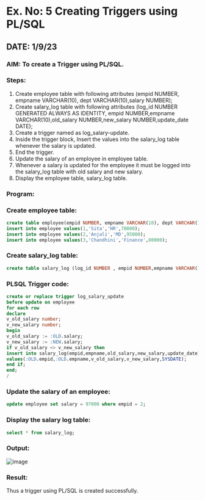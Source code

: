 # Ex. No: 5 Creating Triggers using PL/SQL

## DATE: 1/9/23

### AIM: To create a Trigger using PL/SQL.

### Steps:
1. Create employee table with following attributes (empid NUMBER, empname VARCHAR(10), dept VARCHAR(10),salary NUMBER);
2. Create salary_log table with following attributes (log_id NUMBER GENERATED ALWAYS AS IDENTITY, empid NUMBER,empname VARCHAR(10),old_salary NUMBER,new_salary NUMBER,update_date DATE);
3. Create a trigger named as log_salary-update.
4. Inside the trigger block, Insert the values into the salary_log table whenever the salary is updated.
5. End the trigger.
6. Update the salary of an employee in employee table.
7. Whenever a salary is updated for the employee it must be logged into the salary_log table with old salary and new salary.
8. Display the employee table, salary_log table.

### Program:
### Create employee table:
```sql
create table employee(empid NUMBER, empname VARCHAR(10), dept VARCHAR(10),salary NUMBER);
insert into employee values(1,'Sita','HR',70000);
insert into employee values(2,'Anjali','MD',95000);
insert into employee values(3,'Chandhini','Finance',80000);
```

### Create salary_log table:
```sql
create table salary_log (log_id NUMBER , empid NUMBER,empname VARCHAR(10),old_salary NUMBER,new_salary NUMBER,update_date DATE);
```

### PLSQL Trigger code:
```sql
create or replace trigger log_salary_update
before update on employee
for each row
declare
v_old_salary number;
v_new_salary number;
begin
v_old_salary := :OLD.salary;
v_new_salary := :NEW.salary;
if v_old_salary <> v_new_salary then
insert into salary_log(empid,empname,old_salary,new_salary,update_date)
values(:OLD.empid,:OLD.empname,v_old_salary,v_new_salary,SYSDATE);
end if;
end;
/
```
### Update the salary of an employee:
``` sql
update employee set salary = 97000 where empid = 2;
```
### Display the salary log table:
```sql
select * from salary_log;
```
### Output:
![image](https://github.com/dineshgl/Ex-No-5-Creating-Triggers-using-PL-SQL/assets/103019882/96cf1364-513a-4a70-ad0d-e9981288b432)


### Result:
Thus a trigger using PL/SQL is created successfully.
